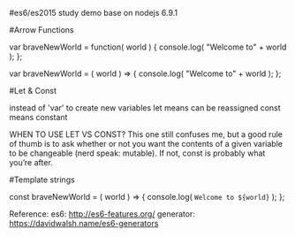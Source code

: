 #es6/es2015 study
demo base on nodejs 6.9.1

#Arrow Functions

var braveNewWorld = function( world ) {
  console.log( "Welcome to" + world ); 
};

var braveNewWorld = ( world ) => {
  console.log( "Welcome to" + world ); 
};

#Let & Const

instead of 'var' to create new variables
let means can be reassigned
const means constant

WHEN TO USE LET VS CONST?
This one still confuses me, but a good rule of thumb is to ask whether or not you want the contents of a given variable to be changeable (nerd speak: mutable). If not, const is probably what you’re after.

#Template strings

const braveNewWorld = ( world ) => {
  console.log( `Welcome to ${world}` ); 
};

Reference:
   es6: http://es6-features.org/
   generator: https://davidwalsh.name/es6-generators


